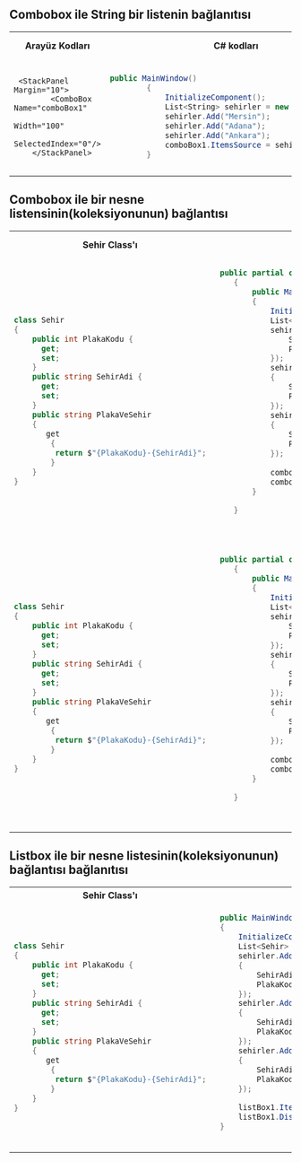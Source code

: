 ## Combobox ile String bir listenin bağlanıtısı ##




<table>
<tr>
<th>
Arayüz Kodları
</th>
  <th>
C# kodları 
</th>
  <th>
Kullanıcı Arayüzü
</th>
</tr>
<tr>
<td>

      
```xaml
  
 <StackPanel Margin="10">
        <ComboBox Name="comboBox1" 
                  Width="100" 
                  SelectedIndex="0"/>
    </StackPanel>
  
```

</td>
  <td>

      
```csharp
public MainWindow()
        {
            InitializeComponent();
            List<String> sehirler = new List<string>();
            sehirler.Add("Mersin");
            sehirler.Add("Adana");
            sehirler.Add("Ankara");
            comboBox1.ItemsSource = sehirler;
        }
```

</td>
  <td>

![image](https://user-images.githubusercontent.com/28144917/157974892-723d5472-17d4-4fa2-8133-fd6e1a1c7531.png)

</td>
</tr>
  
  
</table>

## Combobox ile bir nesne  listensinin(koleksiyonunun) bağlantısı ##

  <table>
<tr>
<th>
Sehir Class'ı
</th>
  <th>
C# kodları 
</th>
  <th>
Kullanıcı Arayüzü
</th>
</tr>
<tr>
<td>

      
```csharp
class Sehir
{
    public int PlakaKodu { 
      get; 
      set;
    }
    public string SehirAdi { 
      get; 
      set;
    }
    public string PlakaVeSehir
    {
       get
        {
         return $"{PlakaKodu}-{SehirAdi}";
        }
    }
}
```

</td>
  <td>

      
```csharp
 public partial class MainWindow : Window
    {
        public MainWindow()
        {
            InitializeComponent();
            List<Sehir> sehirler = new List<Sehir>();
            sehirler.Add(new Sehir { 
                SehirAdi="Mersin",
                PlakaKodu=33,
            });
            sehirler.Add(new Sehir
            {
                SehirAdi = "İstanbul",
                PlakaKodu = 34,
            });
            sehirler.Add(new Sehir
            {
                SehirAdi = "İzmir",
                PlakaKodu = 35,
            });
         
            comboBox1.ItemsSource = sehirler;
            comboBox1.DisplayMemberPath = "SehirAdi";
        }

    }

  
```

</td>
  <td>

![image](https://user-images.githubusercontent.com/28144917/157976153-bb02d425-16c6-45b6-ac47-21a92e2c0edb.png)

</td>
</tr>
  
 <tr>
<td>

      
```csharp
class Sehir
{
    public int PlakaKodu { 
      get; 
      set;
    }
    public string SehirAdi { 
      get; 
      set;
    }
    public string PlakaVeSehir
    {
       get
        {
         return $"{PlakaKodu}-{SehirAdi}";
        }
    }
}
```

</td>
  <td>

      
```csharp
 public partial class MainWindow : Window
    {
        public MainWindow()
        {
            InitializeComponent();
            List<Sehir> sehirler = new List<Sehir>();
            sehirler.Add(new Sehir { 
                SehirAdi="Mersin",
                PlakaKodu=33,
            });
            sehirler.Add(new Sehir
            {
                SehirAdi = "İstanbul",
                PlakaKodu = 34,
            });
            sehirler.Add(new Sehir
            {
                SehirAdi = "İzmir",
                PlakaKodu = 35,
            });
         
            comboBox1.ItemsSource = sehirler;
            comboBox1.DisplayMemberPath = "PlakaVeSehir";
        }

    }

  
```

</td>
  <td>

![image](https://user-images.githubusercontent.com/28144917/157976399-f4c050f9-3a4f-4edd-bb96-e8f882b0b1be.png)

</td>
</tr>
</table>
    
## Listbox ile  bir nesne listesinin(koleksiyonunun) bağlantısı bağlanıtısı ##
    
<table>
<tr>
<th>
Sehir Class'ı
</th>
  <th>
C# kodları 
</th>
  <th>
Kullanıcı Arayüzü
</th>
</tr>
<tr>
<td>

      
```csharp
class Sehir
{
    public int PlakaKodu { 
      get; 
      set;
    }
    public string SehirAdi { 
      get; 
      set;
    }
    public string PlakaVeSehir
    {
       get
        {
         return $"{PlakaKodu}-{SehirAdi}";
        }
    }
}
```

</td>
  <td>

      
```csharp
 public MainWindow()
 {
     InitializeComponent();
     List<Sehir> sehirler = new List<Sehir>();
     sehirler.Add(new Sehir
     {
         SehirAdi = "Mersin",
         PlakaKodu = 33,
     });
     sehirler.Add(new Sehir
     {
         SehirAdi = "İstanbul",
         PlakaKodu = 34,
     });
     sehirler.Add(new Sehir
     {
         SehirAdi = "İzmir",
         PlakaKodu = 35,
     });

     listBox1.ItemsSource = sehirler;
     listBox1.DisplayMemberPath = "PlakaVeSehir";
 }
  
```

</td>
  <td>
    
```xaml
    
<StackPanel Margin="10">
   <ListBox Name="listBox1"/>
</StackPanel>
    
```

![image](https://user-images.githubusercontent.com/28144917/158157849-362ef48d-ad59-48ca-96c8-549e14c0ac72.png)

</td>
</tr>

</table>

